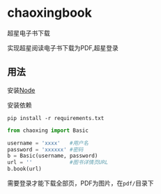 # chaoxingbook
超星电子书下载

实现超星阅读电子书下载为PDF,超星登录

## 用法

安装[Node](https://nodejs.org/en/)

安装依赖
```shell
pip install -r requirements.txt
```

```python
from chaoxing import Basic

username = 'xxxx'   #用户名
password = 'xxxxxx' #密码
b = Basic(username, password)
url = ''            #图书详情页URL
b.book(url)
```

需要登录才能下载全部页，PDF为图片，在`pdf/`目录下
